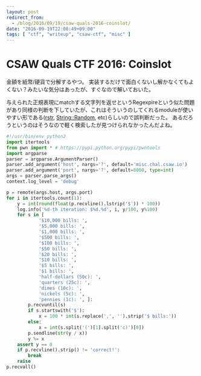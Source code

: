```yaml
---
layout: post
redirect_from:
  - /blog/2016/09/19/csaw-quals-2016-coinslot/
date: "2016-09-19T22:08:49+09:00"
tags: [ "ctf", "writeup", "csaw-ctf", "misc" ]
---
```


# CSAW Quals CTF 2016: Coinslot

金額を紙幣/硬貨で分解するやつ。
実装するだけで面白くないし解かなくてもよくない？みたいな気分はあったが、すぐなので解いておいた。

与えられた正規表現にmatchする文字列を返せというRegexpireという似た問題があり同様の判断を下していたが、これはそういうのしてくれるmoduleが使いやすい形である([rstr](https://pypi.python.org/pypi/rstr), [String::Random](http://search.cpan.org/~shlomif/String-Random/), etc)らしいので誤判断だった。
あるだろうというのはそうなので軽く検索したが見つけられなかったんだよね。

``` python
#!/usr/bin/env python2
import itertools
from pwn import * # https://pypi.python.org/pypi/pwntools
import argparse
parser = argparse.ArgumentParser()
parser.add_argument('host', nargs='?', default='misc.chal.csaw.io')
parser.add_argument('port', nargs='?', default=8000, type=int)
args = parser.parse_args()
context.log_level = 'debug'

p = remote(args.host, args.port)
for i in itertools.count(1):
    y = int(round(float(p.recvline().lstrip('$')) * 100))
    log.info('%d-th iteration: $%d.%d', i, y/100, y%100)
    for s in [
            '$10,000 bills: ',
            '$5,000 bills: ',
            '$1,000 bills: ',
            '$500 bills: ',
            '$100 bills: ',
            '$50 bills: ',
            '$20 bills: ',
            '$10 bills: ',
            '$5 bills: ',
            '$1 bills: ',
            'half-dollars (50c): ',
            'quarters (25c): ',
            'dimes (10c): ',
            'nickels (5c): ',
            'pennies (1c): ', ]:
        p.recvuntil(s)
        if s.startswith('$'):
            x = 100 * int(s.replace(',', '').strip('$ bills:'))
        else:
            x = int(s.split('(')[1].split('c)')[0])
        p.sendline(str(y / x))
        y %= x
    assert y == 0
    if p.recvline().strip() != 'correct!':
        break
    raise
p.recvall()
```
